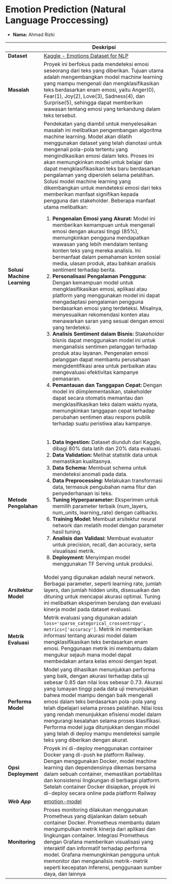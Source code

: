 # Emotion Prediction (Natural Language Proccessing)

- **Nama:** Ahmad Rizki

|                             | **Deskripsi**                                                                                                                                                                                                                                                                                                                                                                                                                                                                                                                                                                                                                                                                                                                                                                                                                                                                                                                                                                                                                                                                                                                                                                                                                                                                                                                                                                                                                                                                                                                                                                                                                                                                                                                                                                                                                                                                                                 |
| --------------------------- | ------------------------------------------------------------------------------------------------------------------------------------------------------------------------------------------------------------------------------------------------------------------------------------------------------------------------------------------------------------------------------------------------------------------------------------------------------------------------------------------------------------------------------------------------------------------------------------------------------------------------------------------------------------------------------------------------------------------------------------------------------------------------------------------------------------------------------------------------------------------------------------------------------------------------------------------------------------------------------------------------------------------------------------------------------------------------------------------------------------------------------------------------------------------------------------------------------------------------------------------------------------------------------------------------------------------------------------------------------------------------------------------------------------------------------------------------------------------------------------------------------------------------------------------------------------------------------------------------------------------------------------------------------------------------------------------------------------------------------------------------------------------------------------------------------------------------------------------------------------------------------------------------------------- |
| **Dataset**                 | [Kaggle - Emotions Dataset for NLP](https://www.kaggle.com/datasets/praveengovi/emotions-dataset-for-nlp)                                                                                                                                                                                                                                                                                                                                                                                                                                                                                                                                                                                                                                                                                                                                                                                                                                                                                                                                                                                                                                                                                                                                                                                                                                                                                                                                                                                                                                                                                                                                                                                                                                                                                                                                                                                                     |
| **Masalah**                 | Proyek ini berfokus pada mendeteksi emosi seseorang dari teks yang diberikan. Tujuan utama adalah mengembangkan model machine learning yang mampu mengenali dan mengklasifikasikan teks berdasarkan enam emosi, yaitu Anger(0), Fear(1), Joy(2), Love(3), Sadness(4), dan Surprise(5), sehingga dapat memberikan wawasan tentang emosi yang terkandung dalam teks tersebut.                                                                                                                                                                                                                                                                                                                                                                                                                                                                                                                                                                                                                                                                                                                                                                                                                                                                                                                                                                                                                                                                                                                                                                                                                                                                                                                                                                                                                                                                                                                                   |
| **Solusi Machine Learning** | Pendekatan yang diambil untuk menyelesaikan masalah ini melibatkan pengembangan algoritma machine learning. Model akan dilatih menggunakan dataset yang telah dianotasi untuk mengenali pola-pola tertentu yang mengindikasikan emosi dalam teks. Proses ini akan memungkinkan model untuk belajar dan dapat mengklasifikasikan teks baru berdasarkan pengalaman yang diperoleh selama pelatihan. Solusi model machine learning yang dikembangkan untuk mendeteksi emosi dari teks memberikan manfaat signifikan kepada pengguna dan stakeholder. Beberapa manfaat utama melibatkan: <ol><li>**Pengenalan Emosi yang Akurat:** Model ini memberikan kemampuan untuk mengenali emosi dengan akurasi tinggi (85%), memungkinkan pengguna mendapatkan wawasan yang lebih mendalam tentang konten teks yang mereka analisis. Ini bermanfaat dalam pemahaman konten sosial media, ulasan produk, atau bahkan analisis sentiment terhadap berita.</li><li>**Personalisasi Pengalaman Pengguna:** Dengan kemampuan model untuk mengklasifikasikan emosi, aplikasi atau platform yang menggunakan model ini dapat mengadaptasi pengalaman pengguna berdasarkan emosi yang terdeteksi. Misalnya, menyesuaikan rekomendasi konten atau menawarkan saran yang sesuai dengan emosi yang terdeteksi.</li><li>**Analisis Sentiment dalam Bisnis:** Stakeholder bisnis dapat menggunakan model ini untuk menganalisis sentimen pelanggan terhadap produk atau layanan. Pengenalan emosi pelanggan dapat membantu perusahaan mengidentifikasi area untuk perbaikan atau mengevaluasi efektivitas kampanye pemasaran.</li><li>**Pemantauan dan Tanggapan Cepat:** Dengan model ini diimplementasikan, stakeholder dapat secara otomatis memantau dan mengklasifikasikan teks dalam waktu nyata, memungkinkan tanggapan cepat terhadap perubahan sentimen atau respons publik terhadap suatu peristiwa atau kampanye.</li></ol> |
| **Metode Pengolahan**       | <ol><li>**Data Ingestion:** Dataset diunduh dari Kaggle, dibagi 80% data latih dan 20% data evaluasi.</li><li>**Data Validation:** Melihat statistik data untuk memastikan kualitasnya.</li><li>**Data Schema:** Membuat schema untuk mendeteksi anomali pada data.</li><li>**Data Preprocessing:** Melakukan transformasi data, termasuk pengubahan nama fitur dan penyederhanaan isi teks.</li><li>**Tuning Hyperparameter:** Eksperimen untuk memilih parameter terbaik (num_layers, num_units, learning_rate) dengan callbacks.</li><li>**Training Model:** Membuat arsitektur neural network dan melatih model dengan parameter hasil tuning.</li><li>**Analisis dan Validasi:** Membuat evaluator untuk precision, recall, dan accuracy, serta visualisasi metrik.</li><li>**Deployment:** Menyimpan model menggunakan TF Serving untuk produksi.</li></ol>                                                                                                                                                                                                                                                                                                                                                                                                                                                                                                                                                                                                                                                                                                                                                                                                                                                                                                                                                                                                                                             |
| **Arsitektur Model**        | Model yang digunakan adalah neural network. Berbagai parameter, seperti learning rate, jumlah layers, dan jumlah hidden units, disesuaikan dan dituning untuk mencapai akurasi optimal. Tuning ini melibatkan eksperimen berulang dan evaluasi kinerja model pada dataset evaluasi.                                                                                                                                                                                                                                                                                                                                                                                                                                                                                                                                                                                                                                                                                                                                                                                                                                                                                                                                                                                                                                                                                                                                                                                                                                                                                                                                                                                                                                                                                                                                                                                                                           |
| **Metrik Evaluasi**         | Metrik evaluasi yang digunakan adalah `loss='sparse_categorical_crossentropy', metrics=['accuracy']`. Metrik ini memberikan informasi tentang akurasi model dalam mengklasifikasikan teks berdasarkan enam emosi. Penggunaan metrik ini membantu dalam mengukur sejauh mana model dapat membedakan antara kelas emosi dengan tepat.                                                                                                                                                                                                                                                                                                                                                                                                                                                                                                                                                                                                                                                                                                                                                                                                                                                                                                                                                                                                                                                                                                                                                                                                                                                                                                                                                                                                                                                                                                                                                                           |
| **Performa Model**          | Model yang dihasilkan menunjukkan performa yang baik, dengan akurasi terhadap data uji sebesar 0.85 dan nilai loss sebesar 0.73. Akurasi yang lumayan tinggi pada data uji menunjukkan bahwa model mampu dengan baik mengenali emosi dalam teks berdasarkan pola-pola yang telah dipelajari selama proses pelatihan. Nilai loss yang rendah menunjukkan efisiensi model dalam mengurangi kesalahan selama proses klasifikasi. Performa model juga ditunjukkan dengan model yang telah di deploy mampu mendeteksi sample teks yang diberikan dengan akurat.                                                                                                                                                                                                                                                                                                                                                                                                                                                                                                                                                                                                                                                                                                                                                                                                                                                                                                                                                                                                                                                                                                                                                                                                                                                                                                                                                    |
| **Opsi Deployment**         | Proyek ini di-deploy menggunakan container Docker yang di-push ke platform Railway. Dengan menggunakan Docker, model machine learning dan dependensinya dikemas bersama dalam sebuah container, memastikan portabilitas dan konsistensi lingkungan di berbagai platform. Setelah container Docker disiapkan, proyek ini di-deploy secara online pada platform Railway                                                                                                                                                                                                                                                                                                                                                                                                                                                                                                                                                                                                                                                                                                                                                                                                                                                                                                                                                                                                                                                                                                                                                                                                                                                                                                                                                                                                                                                                                                                                         |
| ***Web App***               | [emotion-model](https://emotion-nlp-model-production.up.railway.app/v1/models/emotion-model/metadata)                                                                                                                                                                                                                                                                                                                                                                                                                                                                                                                                                                                                                                                                                                                                                                                                                                                                                                                                                                                                                                                                                                                                                                                                                                                                                                                                                                                                                                                                                                                                                                                                                                                                                                                                                                                                         |
| **Monitoring**              | Proses monitoring dilakukan menggunakan Prometheus yang dijalankan dalam sebuah container Docker. Prometheus membantu dalam mengumpulkan metrik kinerja dari aplikasi dan lingkungan container. Integrasi Prometheus dengan Grafana memberikan visualisasi yang interaktif dan informatif terhadap performa model. Grafana memungkinkan pengguna untuk memonitor dan menganalisis metrik-metrik seperti kecepatan inferensi, penggunaan sumber daya, dan lainnya                                                                                                                                                                                                                                                                                                                                                                                                                                                                                                                                                                                                                                                                                                                                                                                                                                                                                                                                                                                                                                                                                                                                                                                                                                                                                                                                                                                                                                              |

